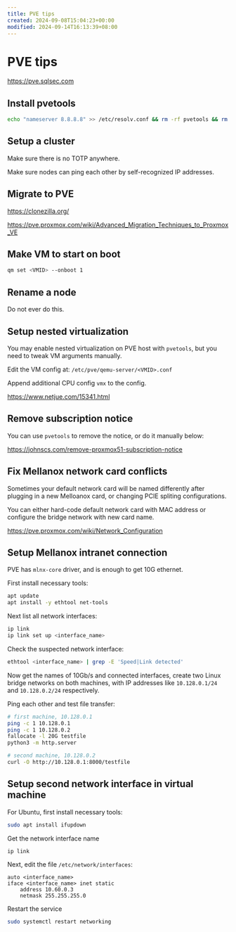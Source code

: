 ```yaml
---
title: PVE tips
created: 2024-09-08T15:04:23+00:00
modified: 2024-09-14T16:13:39+08:00
---
```


# PVE tips

https://pve.sqlsec.com

## Install pvetools

```bash
echo "nameserver 8.8.8.8" >> /etc/resolv.conf && rm -rf pvetools && rm -rf /etc/apt/sources.list.d/pve-enterprise.list && export LC_ALL=en_US.UTF-8 && apt update && apt -y install git && git clone https://github.com/ivanhao/pvetools.git && echo "cd /root/pvetools && ./pvetools.sh" > pvetools/pvetools && chmod +x pvetools/pvetools* && ln -s /root/pvetools/pvetools /usr/local/bin/pvetools && pvetools
```

## Setup a cluster

Make sure there is no TOTP anywhere.

Make sure nodes can ping each other by self-recognized IP addresses.

## Migrate to PVE

https://clonezilla.org/

https://pve.proxmox.com/wiki/Advanced_Migration_Techniques_to_Proxmox_VE

## Make VM to start on boot

```bash
qm set <VMID> --onboot 1
```

## Rename a node

Do not ever do this.

## Setup nested virtualization

You may enable nested virtualization on PVE host with `pvetools`, but you need to tweak VM arguments manually.

Edit the VM config at: `/etc/pve/qemu-server/<VMID>.conf`

Append additional CPU config `vmx` to the config.

https://www.netjue.com/15341.html

## Remove subscription notice

You can use `pvetools` to remove the notice, or do it manually below:

https://johnscs.com/remove-proxmox51-subscription-notice

## Fix Mellanox network card conflicts

Sometimes your default network card will be named differently after plugging in a new Melloanox card, or changing PCIE spliting configurations.

You can either hard-code default network card with MAC address or configure the bridge network with new card name.

https://pve.proxmox.com/wiki/Network_Configuration

## Setup Mellanox intranet connection

PVE has `mlnx-core` driver, and is enough to get 10G ethernet.

First install necessary tools:

```bash
apt update
apt install -y ethtool net-tools
```

Next list all network interfaces:

```bash
ip link
ip link set up <interface_name>
```

Check the suspected network interface:

```bash
ethtool <interface_name> | grep -E 'Speed|Link detected'
```

Now get the names of 10Gb/s and connected interfaces, create two Linux bridge networks on both machines, with IP addresses like `10.128.0.1/24` and `10.128.0.2/24` respectively.

Ping each other and test file transfer:

```bash
# first machine, 10.128.0.1
ping -c 1 10.128.0.1
ping -c 1 10.128.0.2
fallocate -l 20G testfile
python3 -m http.server

# second machine, 10.128.0.2
curl -O http://10.128.0.1:8000/testfile
```

## Setup second network interface in virtual machine

For Ubuntu, first install necessary tools:

```bash
sudo apt install ifupdown
```

Get the network interface name

```bash
ip link
```

Next, edit the file `/etc/network/interfaces`:

```
auto <interface_name>
iface <interface_name> inet static
    address 10.60.0.3
    netmask 255.255.255.0
```

Restart the service

```bash
sudo systemctl restart networking
```
